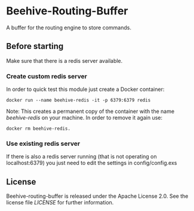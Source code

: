 # Beehive-Routing-Buffer
A buffer for the routing engine to store commands.

## Before starting
Make sure that there is a redis server available.

### Create custom redis server
In order to quick test this module just create a Docker container:
```
docker run --name beehive-redis -it -p 6379:6379 redis
```
Note: This creates a permanent copy of the container with the name _beehive-redis_ on your machine. In order to remove it again use:
```
docker rm beehive-redis.
```

### Use existing redis server
If there is also a redis server running (that is not operating on localhost:6379) you just need to edit the settings in config/config.exs

## License
Beehive-routing-buffer is released under the Apache License 2.0. See the license file _LICENSE_ for further information.